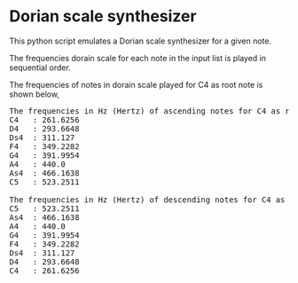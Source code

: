 # Dorian scale synthesizer

This python script emulates a Dorian scale synthesizer for a given note.

The frequencies dorain scale for each note in the input list is played in sequential order.

The frequencies of notes in dorain scale played for C4 as root note is shown below,

<pre>
The frequencies in Hz (Hertz) of ascending notes for C4 as root note in the dorian scale
C4   : 261.6256
D4   : 293.6648
Ds4  : 311.127
F4   : 349.2282
G4   : 391.9954
A4   : 440.0
As4  : 466.1638
C5   : 523.2511

The frequencies in Hz (Hertz) of descending notes for C4 as root note in the dorian scale
C5   : 523.2511
As4  : 466.1638
A4   : 440.0
G4   : 391.9954
F4   : 349.2282
Ds4  : 311.127
D4   : 293.6648
C4   : 261.6256
